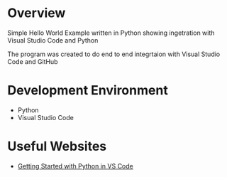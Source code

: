 # Overview

Simple Hello World Example written in Python showing ingetration with Visual Studio Code and Python

The program was created to do end to end integrtaion with Visual Studio Code and GitHub

# Development Environment

- Python
- Visual Studio Code

# Useful Websites

- [Getting Started with Python in VS Code](https://code.visualstudio.com/docs/python/python-tutorial)
